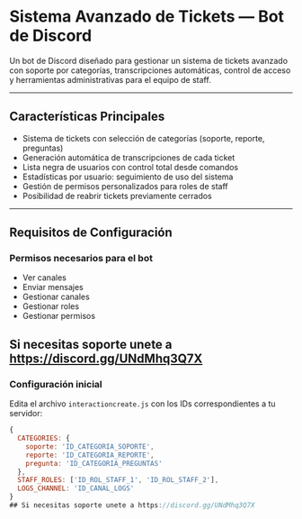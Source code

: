 # Sistema Avanzado de Tickets — Bot de Discord

Un bot de Discord diseñado para gestionar un sistema de tickets avanzado con soporte por categorías, transcripciones automáticas, control de acceso y herramientas administrativas para el equipo de staff.

---

## Características Principales

- Sistema de tickets con selección de categorías (soporte, reporte, preguntas)
- Generación automática de transcripciones de cada ticket
- Lista negra de usuarios con control total desde comandos
- Estadísticas por usuario: seguimiento de uso del sistema
- Gestión de permisos personalizados para roles de staff
- Posibilidad de reabrir tickets previamente cerrados

---

## Requisitos de Configuración

### Permisos necesarios para el bot

- Ver canales  
- Enviar mensajes  
- Gestionar canales  
- Gestionar roles  
- Gestionar permisos  

## Si necesitas soporte unete a https://discord.gg/UNdMhq3Q7X

### Configuración inicial

Edita el archivo `interactioncreate.js` con los IDs correspondientes a tu servidor:

```js
{
  CATEGORIES: {
    soporte: 'ID_CATEGORIA_SOPORTE',
    reporte: 'ID_CATEGORIA_REPORTE',
    pregunta: 'ID_CATEGORIA_PREGUNTAS'
  },
  STAFF_ROLES: ['ID_ROL_STAFF_1', 'ID_ROL_STAFF_2'],
  LOGS_CHANNEL: 'ID_CANAL_LOGS'
}
## Si necesitas soporte unete a https://discord.gg/UNdMhq3Q7X